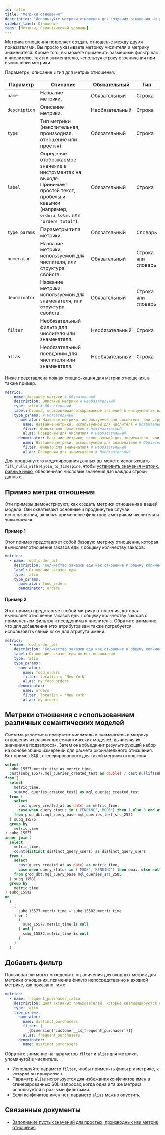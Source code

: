 ```yaml
---
id: ratio
title: "Метрики отношения"
description: "Используйте метрики отношения для создания отношения из двух показателей."
sidebar_label: Отношение
tags: [Метрики, Семантический уровень]
---
```


Метрика отношения позволяет создать отношение между двумя показателями. Вы просто указываете метрику числителя и метрику знаменателя. Кроме того, вы можете применить размерный фильтр как к числителю, так и к знаменателю, используя строку ограничения при вычислении метрики.

Параметры, описание и тип для метрик отношения:

| Параметр | Описание | Обязательный | Тип | 
| --------- | ----------- | ---- | ---- |
| `name` | Название метрики. | Обязательный | Строка |
| `description` | Описание метрики. | Необязательный | Строка |
| `type` | Тип метрики (накопительная, производная, отношение или простая). | Обязательный | Строка |
| `label` | Определяет отображаемое значение в инструментах на выходе. Принимает простой текст, пробелы и кавычки (например, `orders_total` или `"orders_total"`). | Обязательный | Строка |
| `type_params` | Параметры типа метрики. | Обязательный | Словарь |
| `numerator` | Название метрики, используемой для числителя, или структура свойств. | Обязательный | Строка или словарь |
| `denominator` | Название метрики, используемой для знаменателя, или структура свойств. | Обязательный | Строка или словарь |
| `filter` | Необязательный фильтр для числителя или знаменателя. | Необязательный | Строка |
| `alias` | Необязательный псевдоним для числителя или знаменателя. | Необязательный | Строка |

Ниже представлена полная спецификация для метрик отношения, а также пример.

<File name="models/metrics/file_name.yml">
 
```yaml
metrics:
  - name: Название метрики # Обязательный
    description: Описание метрики # Необязательный
    type: ratio # Обязательный
    label: Строка, определяющая отображаемое значение в инструментах на выходе. (например, orders_total или "orders_total") # Обязательный
    type_params: # Обязательный
      numerator: Название метрики, используемой для числителя, или структура свойств # Обязательный
        name: Название метрики, используемой для числителя # Обязательный
        filter: Фильтр для числителя # Необязательный
        alias: Псевдоним для числителя # Необязательный
      denominator: Название метрики, используемой для знаменателя, или структура свойств # Обязательный
        name: Название метрики, используемой для знаменателя # Обязательный
        filter: Фильтр для знаменателя # Необязательный
        alias: Псевдоним для знаменателя # Необязательный
```
</File>

Для продвинутого моделирования данных вы можете использовать `fill_nulls_with` и `join_to_timespine`, чтобы [установить значения метрик, равные нулю](/docs/build/fill-nulls-advanced), обеспечивая числовые значения для каждой строки данных.

## Пример метрик отношения

Эти примеры демонстрируют, как создать метрики отношения в вашей модели. Они охватывают основные и продвинутые случаи использования, включая применение фильтров к метрикам числителя и знаменателя.

#### Пример 1 
Этот пример представляет собой базовую метрику отношения, которая вычисляет отношение заказов еды к общему количеству заказов:

<File name="models/metrics/file_name.yml">
 
```yaml
metrics:
  - name: food_order_pct
    description: "Количество заказов еды как отношение к общему количеству заказов"
    label: Отношение заказов еды
    type: ratio
    type_params: 
      numerator: food_orders
      denominator: orders
```
</File>

#### Пример 2 
Этот пример представляет собой метрику отношения, которая вычисляет отношение заказов еды к общему количеству заказов с применением фильтра и псевдонима к числителю. Обратите внимание, что для добавления этих атрибутов вам также потребуется использовать явный ключ для атрибута имени.

<File name="models/metrics/file_name.yml">
 
```yaml
metrics:
  - name: food_order_pct
    description: "Количество заказов еды как отношение к общему количеству заказов, отфильтрованное по местоположению"
    label: Отношение заказов еды по местоположению
    type: ratio
    type_params:
      numerator:
        name: food_orders
        filter: location = 'New York'
        alias: ny_food_orders
      denominator:
        name: orders
        filter: location = 'New York'
        alias: ny_orders
```
</File>

## Метрики отношения с использованием различных семантических моделей

Система упростит и превратит числитель и знаменатель в метрику отношения из различных семантических моделей, вычисляя их значения в подзапросах. Затем она объединит результирующий набор на основе общих измерений для расчета окончательного отношения. Вот пример SQL, сгенерированного для такой метрики отношения.

```sql
select
  subq_15577.metric_time as metric_time,
  cast(subq_15577.mql_queries_created_test as double) / cast(nullif(subq_15582.distinct_query_users, 0) as double) as mql_queries_per_active_user
from (
  select
    metric_time,
    sum(mql_queries_created_test) as mql_queries_created_test
  from (
    select
      cast(query_created_at as date) as metric_time,
      case when query_status in ('PENDING','MODE') then 1 else 0 end as mql_queries_created_test
    from prod_dbt.mql_query_base mql_queries_test_src_2552 
  ) subq_15576
  group by
    metric_time
) subq_15577
inner join (
  select
    metric_time,
    count(distinct distinct_query_users) as distinct_query_users
  from (
    select
      cast(query_created_at as date) as metric_time,
      case when query_status in ('MODE','PENDING') then email else null end as distinct_query_users
    from prod_dbt.mql_query_base mql_queries_src_2585 
  ) subq_15581
  group by
    metric_time
) subq_15582
on
  (
    (
      subq_15577.metric_time = subq_15582.metric_time
    ) or (
      (
        subq_15577.metric_time is null
      ) and (
        subq_15582.metric_time is null
      )
    )
  )
```

## Добавить фильтр

Пользователи могут определить ограничения для входных метрик для метрики отношения, применив фильтр непосредственно к входной метрике, как показано ниже:

<File name="models/metrics/file_name.yml">
 
```yaml
metrics:
  - name: frequent_purchaser_ratio
    description: Доля активных пользователей, которые квалифицируются как частые покупатели
    type: ratio
    type_params:
      numerator:
        name: distinct_purchasers
        filter: |
          {{Dimension('customer__is_frequent_purchaser')}}
        alias: frequent_purchasers
      denominator:
        name: distinct_purchasers
```
</File>

Обратите внимание на параметры `filter` и `alias` для метрики, упомянутой в числителе. 
- Используйте параметр `filter`, чтобы применить фильтр к метрике, к которой он прикреплен. 
- Параметр `alias` используется для избежания конфликтов имен в сгенерированных SQL-запросах, когда одна и та же метрика используется с разными фильтрами. 
- Если конфликтов имен нет, параметр `alias` можно опустить.

## Связанные документы
- [Заполнение пустых значений для простых, производных или метрик отношения](/docs/build/fill-nulls-advanced)